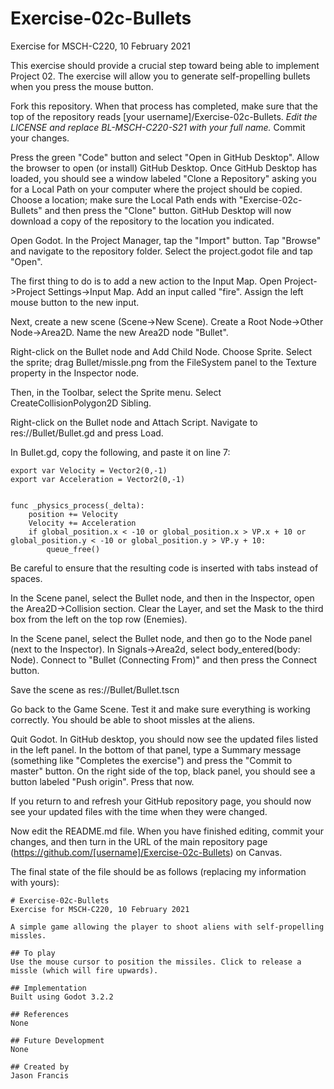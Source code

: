 # Exercise-02c-Bullets

Exercise for MSCH-C220, 10 February 2021

This exercise should provide a crucial step toward being able to implement Project 02. The exercise will allow you to generate self-propelling bullets when you press the mouse button. 

Fork this repository. When that process has completed, make sure that the top of the repository reads [your username]/Exercise-02c-Bullets. *Edit the LICENSE and replace BL-MSCH-C220-S21 with your full name.* Commit your changes.

Press the green "Code" button and select "Open in GitHub Desktop". Allow the browser to open (or install) GitHub Desktop. Once GitHub Desktop has loaded, you should see a window labeled "Clone a Repository" asking you for a Local Path on your computer where the project should be copied. Choose a location; make sure the Local Path ends with "Exercise-02c-Bullets" and then press the "Clone" button. GitHub Desktop will now download a copy of the repository to the location you indicated.

Open Godot. In the Project Manager, tap the "Import" button. Tap "Browse" and navigate to the repository folder. Select the project.godot file and tap "Open".

The first thing to do is to add a new action to the Input Map. Open Project->Project Settings->Input Map. Add an input called "fire". Assign the left mouse button to the new input.

Next, create a new scene (Scene->New Scene). Create a Root Node->Other Node->Area2D. Name the new Area2D node "Bullet".

Right-click on the Bullet node and Add Child Node. Choose Sprite. Select the sprite; drag Bullet/missle.png from the FileSystem panel to the Texture property in the Inspector node.

Then, in the Toolbar, select the Sprite menu. Select CreateCollisionPolygon2D Sibling.

Right-click on the Bullet node and Attach Script. Navigate to res://Bullet/Bullet.gd and press Load.

In Bullet.gd, copy the following, and paste it on line 7:

```
export var Velocity = Vector2(0,-1)
export var Acceleration = Vector2(0,-1)


func _physics_process(_delta):
	position += Velocity
	Velocity += Acceleration
	if global_position.x < -10 or global_position.x > VP.x + 10 or global_position.y < -10 or global_position.y > VP.y + 10:
		queue_free()
```

Be careful to ensure that the resulting code is inserted with tabs instead of spaces.

In the Scene panel, select the Bullet node, and then in the Inspector, open the Area2D->Collision section. Clear the Layer, and set the Mask to the third box from the left on the top row (Enemies).

In the Scene panel, select the Bullet node, and then go to the Node panel (next to the Inspector). In Signals->Area2d, select body_entered(body: Node). Connect to "Bullet (Connecting From)" and then press the Connect button.

Save the scene as res://Bullet/Bullet.tscn

Go back to the Game Scene. Test it and make sure everything is working correctly. You should be able to shoot missles at the aliens.

Quit Godot. In GitHub desktop, you should now see the updated files listed in the left panel. In the bottom of that panel, type a Summary message (something like "Completes the exercise") and press the "Commit to master" button. On the right side of the top, black panel, you should see a button labeled "Push origin". Press that now.

If you return to and refresh your GitHub repository page, you should now see your updated files with the time when they were changed.

Now edit the README.md file. When you have finished editing, commit your changes, and then turn in the URL of the main repository page (https://github.com/[username]/Exercise-02c-Bullets) on Canvas.

The final state of the file should be as follows (replacing my information with yours):
```
# Exercise-02c-Bullets
Exercise for MSCH-C220, 10 February 2021

A simple game allowing the player to shoot aliens with self-propelling missles.

## To play
Use the mouse cursor to position the missiles. Click to release a missle (which will fire upwards).

## Implementation
Built using Godot 3.2.2

## References
None

## Future Development
None

## Created by 
Jason Francis

```
